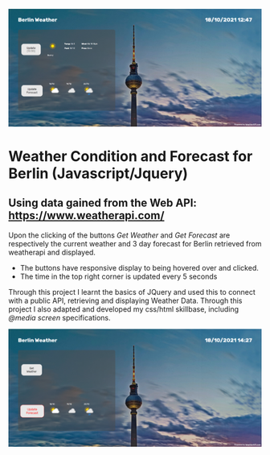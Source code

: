 
![](https://raw.githubusercontent.com/taylorkrn/Weather_App/main/Screenshot.png)

# Weather Condition and Forecast for Berlin (Javascript/Jquery)

## Using data gained from the Web API: https://www.weatherapi.com/

Upon the clicking of the buttons *Get Weather* and *Get Forecast* are respectively the current weather and 3 day forecast for Berlin retrieved from weatherapi and displayed.
- The buttons have responsive display to being hovered over and clicked.
- The time in the top right corner is updated every 5 seconds

Through this project I learnt the basics of JQuery and used this to connect with a public API, retrieving and displaying Weather Data. Through this project I also adapted and developed my css/html skillbase, including *@media screen* specifications.

![](https://raw.githubusercontent.com/taylorkrn/Weather_App/main/Screenshot2.png)
